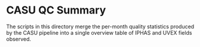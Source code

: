 # CASU QC Summary

The scripts in this directory merge the per-month quality statistics
produced by the CASU pipeline into a single overview table of IPHAS and UVEX
fields observed.
